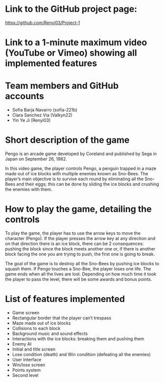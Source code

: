 # Link to the GitHub project page:
https://github.com/Renyi03/Project-1

# Link to a 1-minute maximum video (YouTube or Vimeo) showing all implemented features


# Team members and GitHub accounts
* Sofia Barja Navarro (sofia-221b)
* Clara Sanchez Via (Valkyn22)
* Yin Ye Ji (Renyi03)

# Short description of the game
Pengo is an arcade game developed by Coreland and published by Sega in Japan on September 26, 1982.

In this video game, the player controls Pengo, a penguin trapped in a maze made out of ice blocks with multiple enemies known as Sno-Bees.
The player’s main objective is to survive each round by eliminating all the Sno-Bees and their eggs; this can be done by sliding the ice blocks and crushing the enemies with them.

# How to play the game, detailing the controls
To play the game, the player has to use the arrow keys to move the character (Pengo). If the player presses the arrow key at any direction and on that direction there is an ice block, there can be 2 consequences: pushing the block since the block meets another one or, if there is another block facing the one you are trying to push, the first one is going to break.

The goal of the game is to destroy all the Sno-Bees by pushing ice blocks to squash them. If Pengo touches a Sno-Bee, the player loses one life. The game ends when all the lives are lost. Depending on how much time it took the player to pass the level, there will be some awards and bonus points.

# List of features implemented
* Game screen
* Rectangular border that the player can’t trespass
* Maze made out of ice blocks
* Collisions to each block
* Background music and sound effects
* Interactions with the ice blocks: breaking them and pushing them
* Enemy AI
* Initial and title screen
* Lose condition (death) and Win condition (defeating all the enemies)
* User Interface
* Win/lose screen
* Points system
* Second level